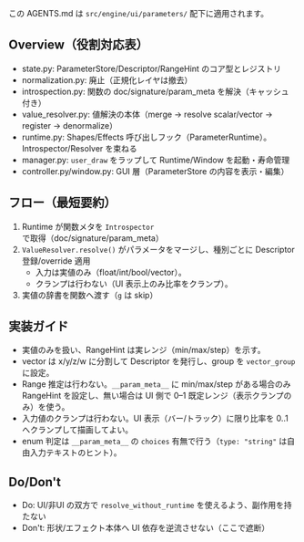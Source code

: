 この AGENTS.md は `src/engine/ui/parameters/` 配下に適用されます。

## Overview（役割対応表）
- state.py: ParameterStore/Descriptor/RangeHint のコア型とレジストリ
- normalization.py: 廃止（正規化レイヤは撤去）
- introspection.py: 関数の doc/signature/param_meta を解決（キャッシュ付き）
- value_resolver.py: 値解決の本体（merge → resolve scalar/vector → register → denormalize）
- runtime.py: Shapes/Effects 呼び出しフック（ParameterRuntime）。Introspector/Resolver を束ねる
- manager.py: `user_draw` をラップして Runtime/Window を起動・寿命管理
- controller.py/window.py: GUI 層（ParameterStore の内容を表示・編集）

## フロー（最短要約）
1) Runtime が関数メタを `Introspector` で取得（doc/signature/param_meta）
2) `ValueResolver.resolve()` がパラメータをマージし、種別ごとに Descriptor 登録/override 適用
   - 入力は実値のみ（float/int/bool/vector）。
   - クランプは行わない（UI 表示上のみ比率をクランプ）。
3) 実値の辞書を関数へ渡す（`g` は skip）

## 実装ガイド
- 実値のみを扱い、RangeHint は実レンジ（min/max/step）を示す。
- vector は x/y/z/w に分割して Descriptor を発行し、group を `vector_group` に設定。
- Range 推定は行わない。`__param_meta__` に min/max/step がある場合のみ RangeHint を設定し、無い場合は UI 側で 0–1 既定レンジ（表示クランプのみ）を使う。
- 入力値のクランプは行わない。UI 表示（バー/トラック）に限り比率を 0..1 へクランプして描画してよい。
- enum 判定は `__param_meta__` の `choices` 有無で行う（`type: "string"` は自由入力テキストのヒント）。

## Do/Don't
- Do: UI/非UI の双方で `resolve_without_runtime` を使えるよう、副作用を持たない
- Don't: 形状/エフェクト本体へ UI 依存を逆流させない（ここで遮断）
